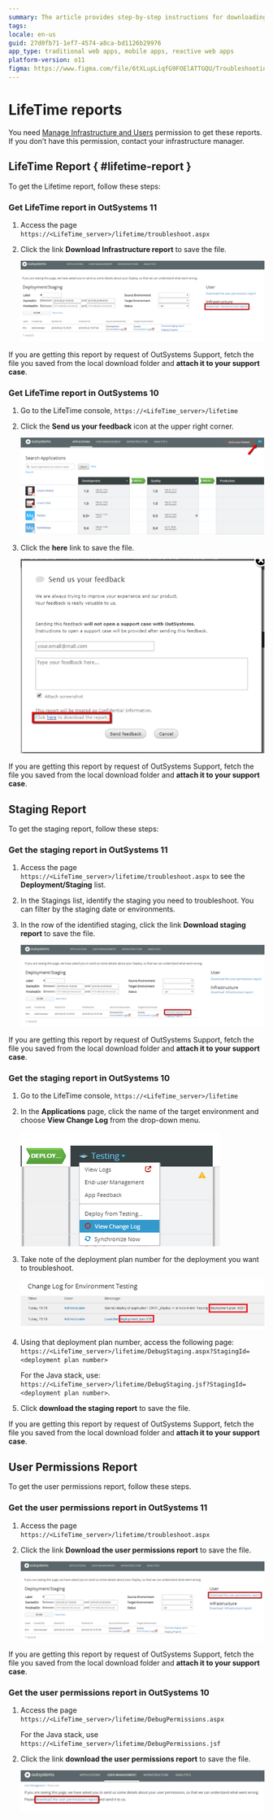 ```yaml
---
summary: The article provides step-by-step instructions for downloading LifeTime, staging, and user permissions reports in OutSystems 10 and 11
tags:
locale: en-us
guid: 27d0fb71-1ef7-4574-a8ca-bd1126b29976
app_type: traditional web apps, mobile apps, reactive web apps
platform-version: o11
figma: https://www.figma.com/file/6tXLupLiqfG9FOElATTGQU/Troubleshooting?node-id=3327:499
---
```

# LifeTime reports

You need [Manage Infrastructure and Users](https://success.outsystems.com/Documentation/11/Managing_the_Applications_Lifecycle/Manage_IT_Teams/About_Permission_Levels) permission to get these reports. If you don’t have this permission, contact your infrastructure manager.

## LifeTime Report { #lifetime-report }
To get the Lifetime report, follow these steps:

### Get LifeTime report in OutSystems 11

1. Access the page `https://<LifeTime_server>/lifetime/troubleshoot.aspx`

1. Click the link **Download Infrastructure report** to save the file.

    ![Screenshot highlighting the 'Download Infrastructure report' link in the OutSystems LifeTime troubleshooting page.](images/get-logs-4.png "Download Infrastructure Report Link")

If you are getting this report by request of OutSystems Support, fetch the file you saved from the local download folder and **attach it to your support case**.

### Get LifeTime report in OutSystems 10

1. Go to the LifeTime console, `https://<LifeTime_server>/lifetime`

1. Click the **Send us your feedback** icon at the upper right corner.

    ![Screenshot showing the 'Send us your feedback' icon in the upper right corner of the OutSystems LifeTime console.](images/get-logs-5.png "Send Us Your Feedback Icon")

1. Click the **here** link to save the file.

    ![Screenshot of the feedback popup with a highlighted link to 'Click here to download the report' in OutSystems LifeTime.](images/get-logs-6.png "Feedback Report Download Link")

If you are getting this report by request of OutSystems Support, fetch the file you saved from the local download folder and **attach it to your support case**.

## Staging Report
To get the staging report, follow these steps:

### Get the staging report in OutSystems 11

1. Access the page `https://<LifeTime_server>/lifetime/troubleshoot.aspx` to see the **Deployment/Staging** list.

1. In the Stagings list, identify the staging you need to troubleshoot. You can filter by the staging date or environments.

1. In the row of the identified staging, click the link **Download staging report** to save the file.

    ![Screenshot highlighting the 'Download staging report' link in the Deployment/Staging section of the OutSystems LifeTime troubleshooting page.](images/get-logs-7.png "Download Staging Report Link")

If you are getting this report by request of OutSystems Support, fetch the file you saved from the local download folder and **attach it to your support case**.

### Get the staging report in OutSystems 10

1. Go to the LifeTime console, `https://<LifeTime_server>/lifetime`

1. In the **Applications** page, click the name of the target environment and choose **View Change Log** from the drop-down menu.

    ![Screenshot showing the 'View Change Log' option in a dropdown menu for an environment in the OutSystems LifeTime console.](images/get-logs-8.png "View Change Log Option")

1. Take note of the deployment plan number for the deployment you want to troubleshoot.

    ![Screenshot of the Change Log for an environment in OutSystems LifeTime, with the deployment plan number highlighted.](images/get-logs-9.png "Change Log with Deployment Plan Number")

1. Using that deployment plan number, access the following page:
 `https://<LifeTime_server>/lifetime/DebugStaging.aspx?StagingId=<deployment plan number>`

     For the Java stack, use: `https://<LifeTime_server>/lifetime/DebugStaging.jsf?StagingId=<deployment plan number>`.

1. Click **download the staging report** to save the file.

If you are getting this report by request of OutSystems Support, fetch the file you saved from the local download folder and **attach it to your support case**.

## User Permissions Report
To get the user permissions report, follow these steps.

### Get the user permissions report in OutSystems 11

1. Access the page `https://<LifeTime_server>/lifetime/troubleshoot.aspx`

1. Click the link **Download the user permissions report** to save the file.

    ![Screenshot highlighting the 'Download the user permissions report' link in the OutSystems LifeTime troubleshooting page.](images/get-logs-10.png "Download User Permissions Report Link")

If you are getting this report by request of OutSystems Support, fetch the file you saved from the local download folder and **attach it to your support case**.

### Get the user permissions report in OutSystems 10

1. Access the page `https://<LifeTime_server>/lifetime/DebugPermissions.aspx`

     For the Java stack, use `https://<LifeTime_server>/lifetime/DebugPermissions.jsf`

1. Click the link **download the user permissions report** to save the file.

    ![Screenshot showing the 'download the user permissions report' link in the OutSystems LifeTime DebugPermissions page.](images/get-logs-11.png "User Permissions Report Download Link")
